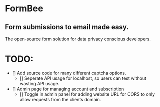 # FormBee

## Form submissions to email made easy.

The open-source form solution for data privacy conscious developers.

# TODO:
- [] Add source code for many different captcha options.
    - [] Seperate API usage for localhost, so users can test without wasting API usage.
- [] Admin page for managing account and subscription
    - [] Toggle in admin panel for adding website URL for CORS to only allow requests from the clients domain.